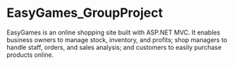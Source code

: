 # EasyGames_GroupProject
EasyGames is an online shopping site built with ASP.NET MVC. It enables business owners to manage stock, inventory, and profits; shop managers to handle staff, orders, and sales analysis; and customers to easily purchase products online.
